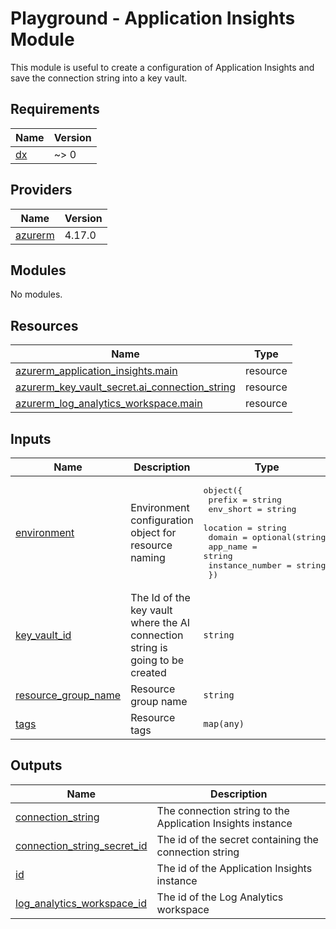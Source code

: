# Playground - Application Insights Module

This module is useful to create a configuration of Application Insights and save the connection string into a key vault.

<!-- BEGIN_TF_DOCS -->
## Requirements

| Name | Version |
|------|---------|
| <a name="requirement_dx"></a> [dx](#requirement\_dx) | ~> 0 |

## Providers

| Name | Version |
|------|---------|
| <a name="provider_azurerm"></a> [azurerm](#provider\_azurerm) | 4.17.0 |

## Modules

No modules.

## Resources

| Name | Type |
|------|------|
| [azurerm_application_insights.main](https://registry.terraform.io/providers/hashicorp/azurerm/latest/docs/resources/application_insights) | resource |
| [azurerm_key_vault_secret.ai_connection_string](https://registry.terraform.io/providers/hashicorp/azurerm/latest/docs/resources/key_vault_secret) | resource |
| [azurerm_log_analytics_workspace.main](https://registry.terraform.io/providers/hashicorp/azurerm/latest/docs/resources/log_analytics_workspace) | resource |

## Inputs

| Name | Description | Type | Default | Required |
|------|-------------|------|---------|:--------:|
| <a name="input_environment"></a> [environment](#input\_environment) | Environment configuration object for resource naming | <pre>object({<br/>    prefix          = string<br/>    env_short       = string<br/>    location        = string<br/>    domain          = optional(string)<br/>    app_name        = string<br/>    instance_number = string<br/>  })</pre> | n/a | yes |
| <a name="input_key_vault_id"></a> [key\_vault\_id](#input\_key\_vault\_id) | The Id of the key vault where the AI connection string is going to be created | `string` | n/a | yes |
| <a name="input_resource_group_name"></a> [resource\_group\_name](#input\_resource\_group\_name) | Resource group name | `string` | n/a | yes |
| <a name="input_tags"></a> [tags](#input\_tags) | Resource tags | `map(any)` | n/a | yes |

## Outputs

| Name | Description |
|------|-------------|
| <a name="output_connection_string"></a> [connection\_string](#output\_connection\_string) | The connection string to the Application Insights instance |
| <a name="output_connection_string_secret_id"></a> [connection\_string\_secret\_id](#output\_connection\_string\_secret\_id) | The id of the secret containing the connection string |
| <a name="output_id"></a> [id](#output\_id) | The id of the Application Insights instance |
| <a name="output_log_analytics_workspace_id"></a> [log\_analytics\_workspace\_id](#output\_log\_analytics\_workspace\_id) | The id of the Log Analytics workspace |
<!-- END_TF_DOCS -->